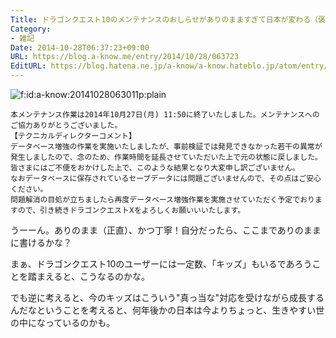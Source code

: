 ```yaml
---
Title: ドラゴンクエスト10のメンテナンスのおしらせがありのまますぎて日本が変わる（褒めてる）
Category:
- 雑記
Date: 2014-10-28T06:37:23+09:00
URL: https://blog.a-know.me/entry/2014/10/28/063723
EditURL: https://blog.hatena.ne.jp/a-know/a-know.hateblo.jp/atom/entry/8454420450070847805
---
```


<p><span itemscope itemtype="http://schema.org/Photograph"><img src="http://cdn-ak.f.st-hatena.com/images/fotolife/a/a-know/20141028/20141028063011.png" alt="f:id:a-know:20141028063011p:plain" title="f:id:a-know:20141028063011p:plain" class="hatena-fotolife" itemprop="image"></span></p>


```
本メンテナンス作業は2014年10月27日(月) 11:50に終了いたしました。メンテナンスへのご協力ありがとうございました。
【テクニカルディレクターコメント】
データベース増強の作業を実施いたしましたが、事前検証では発見できなかった若干の異常が発生しましたので、念のため、作業時間を延長させていただいた上で元の状態に戻しました。
皆さまにはご不便をおかけした上で、このような結果となり大変申し訳ございません。
なおデータベースに保存されているセーブデータには問題ございませんので、その点はご安心ください。
問題解消の目処が立ちましたら再度データベース増強作業を実施させていただく予定でおりますので、引き続きドラゴンクエストⅩをよろしくお願いいいたします。 
```


うーーん。ありのまま（正直）、かつ丁寧！自分だったら、ここまでありのままに書けるかな？

まぁ、ドラゴンクエスト10のユーザーには一定数、「キッズ」もいるであろうことを踏まえると、こうなるのかな。

でも逆に考えると、今のキッズはこういう"真っ当な"対応を受けながら成長するんだなということを考えると、何年後かの日本は今よりちょっと、生きやすい世の中になっているのかも。
